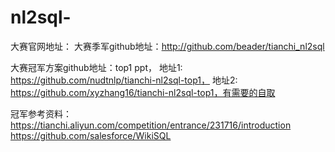 # nl2sql-
大赛官网地址：
大赛季军github地址：http://github.com/beader/tianchi_nl2sql



大赛冠军方案github地址：top1 ppt，
地址1: https://github.com/nudtnlp/tianchi-nl2sql-top1，
地址2: https://github.com/xyzhang16/tianchi-nl2sql-top1，有需要的自取

冠军参考资料：
https://tianchi.aliyun.com/competition/entrance/231716/introduction
https://github.com/salesforce/WikiSQL

